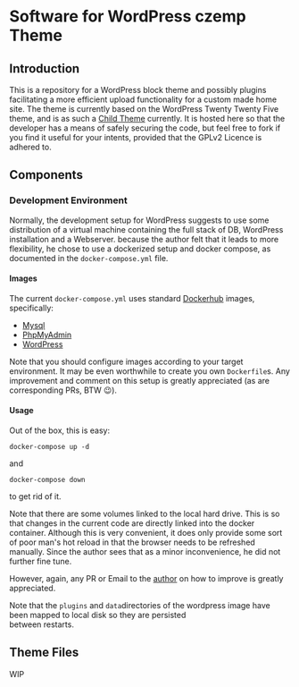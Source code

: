 # Software for WordPress czemp Theme

## Introduction
This is a repository for a WordPress block theme and possibly plugins facilitating a more efficient upload functionality 
for a custom made home site. The theme is currently based on the WordPress Twenty Twenty Five theme, and is as such a 
[Child Theme](https://developer.wordpress.org/themes/advanced-topics/child-themes/) currently. It is hosted here so that
the developer has a means of safely securing the code, but feel free to fork if you find it useful for your intents, provided
that the GPLv2 Licence is adhered to.

## Components

### Development Environment

Normally, the development setup for WordPress suggests to use some distribution
of a virtual machine containing the full stack of DB, WordPress installation and a Webserver.
because the author felt that it leads to more flexibility, he chose to use a dockerized setup and docker compose, as documented
in the `docker-compose.yml` file. 

#### Images
The current `docker-compose.yml` uses standard [Dockerhub](https://hub.docker.com/) images, specifically:

* [Mysql](https://hub.docker.com/_/mysql)
* [PhpMyAdmin](https://hub.docker.com/_/phpmyadmin)
* [WordPress](https://hub.docker.com/_/wordpress)

Note that you should configure images according to your target environment. It may be even worthwhile to create you own `Dockerfile`s. 
Any improvement and comment on this setup is greatly appreciated (as are corresponding PRs, BTW 😉).

#### Usage

Out of the box, this is easy:

    docker-compose up -d

and 

    docker-compose down

to get rid of it.

Note that there are some volumes linked to the local hard drive. This is so that changes in the current code
are directly linked into the docker container. Although this is very convenient, it does only provide some sort of poor man's
hot reload in that the browser needs to be refreshed manually.
Since the author sees that as a minor inconvenience, he did not further fine tune.

However, again, any PR or Email to the [author](mailto:thomas@rosser.ch) on how to improve is greatly appreciated.

Note that the `plugins` and `data`directories of the wordpress image have been mapped to local disk so they are persisted  
between restarts.

## Theme Files

WIP

